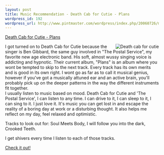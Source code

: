 ```yaml
--- 
layout: post
title: Music Recommendation - Death Cab for Cutie - Plans
wordpress_id: 192
wordpress_url: http://www.pintmaster.com/wordpress/index.php/20060726/music-recommendation-death-cab-for-cutie-plans/
---
```

<a href="http://www.amazon.com/exec/obidos/tg/detail/-/B000AADYRQ/ref=ase_onmacnet-20/104-8155324-4589533?v=glance&s=music">Death Cab for Cutie - Plans</a>
<div align="left"><a title="Death cab for cutie" class="imagelink" rel="attachment" id="p191" href="http://www.pintmaster.com/wordpress/index.php/20060726/music-recommendation-death-cab-for-cutie-plans/death-cab-for-cutie/"><img align="right" alt="Death cab for cutie" id="image191" src="http://www.pintmaster.com/wordpress/wp-content/uploads/2006/07/B000AADYRQ.01._SS400_SCLZZZZZZZ_V1123495292_.thumbnail.jpg" /></a>I got turned on to Death Cab for Cutie because the singer is Ben Gibbard, the same guy involved in "The Postal Service", my favorite new age electronic band. His soft, almost wussy singing voice is addicting and hypnotic. Their current album, "Plans" is an album where you wont be tempted to skip to the next track. Every track has its own merits and is good in its own right. I wont go as far as to call it musical genius, however if you've got a musically attuned ear and an active brain, you'll probably pick up on the deeper patterns in the way the different instruments fit together.</div>
I usually listen to music based on mood. Death Cab for Cutie and 'The Postal Service', I can listen to any time. I can drive to it, I can sleep to it, I can sing to it. I just love it. It's music you can get lost in and escape the reality of a boring day at work or a disturbing thought. It also helps me reflect on my day, feel relaxed and optimistic.

Tracks to look out for: Soul Meets Body, I will follow you into the dark, Crooked Teeth.

I get shivers every time I listen to each of those tracks.

<a href="http://www.amazon.com/exec/obidos/tg/detail/-/B000AADYRQ/ref=ase_onmacnet-20/104-8155324-4589533?v=glance&s=music">Check it out! </a>
